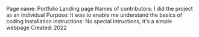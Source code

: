 Page name:              Portfolio Landing page
Names of contributors:  I did the project as an individual
Purpose:                It was to enable me understand the basics of coding
Installation instructions: No special intructions, it's     a simple webpage
Created:               2022